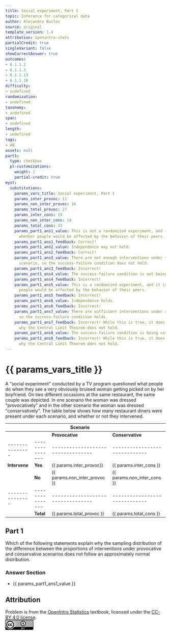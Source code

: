 ```yaml
---
title: Social experiment, Part I
topic: Inference for categorical data
author: Alejandro Builes
source: original
template_version: 1.4
attribution: openintro-stats
partialCredit: true
singleVariant: false
showCorrectAnswer: true
outcomes:
- 6.1.1.2
- 6.1.1.3
- 6.1.1.13
- 6.1.1.16
difficulty:
- undefined
randomization:
- undefined
taxonomy:
- undefined
span:
- undefined
length:
- undefined
tags:
- AB
assets: null
part1:
  type: checkbox
  pl-customizations:
    weight: 1
    partial-credit: true
myst:
  substitutions:
    params_vars_title: Social experiment, Part I
    params_inter_provoc: 11
    params_non_inter_provoc: 16
    params_total_provoc: 27
    params_inter_cons: 19
    params_non_inter_cons: 14
    params_total_cons: 33
    params_part1_ans1_value: This is not a randomized experiment, and it is unclear
      whether people would be affected by the behavior of their peers.
    params_part1_ans1_feedback: Correct!
    params_part1_ans2_value: Independence may not hold.
    params_part1_ans2_feedback: Correct!
    params_part1_ans3_value: There are not enough interventions under the provocative
      scenario, so the success-failure condition does not hold.
    params_part1_ans3_feedback: Incorrect!
    params_part1_ans4_value: The success-failure condition is not being satisfied.
    params_part1_ans4_feedback: Incorrect!
    params_part1_ans5_value: This is a randomized experiment, and it is clear that
      people would be affected by the behavior of their peers.
    params_part1_ans5_feedback: Incorrect!
    params_part1_ans6_value: Independence holds.
    params_part1_ans6_feedback: Incorrect!
    params_part1_ans7_value: There are sufficient interventions under all of the scenarios,
      so the success-failure condition holds.
    params_part1_ans7_feedback: Incorrect! While this is true, it does not justify
      why the Central Limit Theorem does not hold.
    params_part1_ans8_value: The success-failure condition is being satisfied.
    params_part1_ans8_feedback: Incorrect! While this is true, it does not justify
      why the Central Limit Theorem does not hold.
---
```

# {{ params_vars_title }}
A "social experiment" conducted by a TV program questioned what people do when they see a very obviously bruised woman getting picked on by her boyfriend. On two different occasions at the same restaurant, the same couple was depicted. In one scenario the woman was dressed "provocatively" and in the other scenario the woman was dressed "conservatively". The table below shows how many restaurant diners were present under each scenario, and whether or not they intervened.

|               |               | **Scenario**                    |                             |
|---------------|---------------|---------------------------------|-----------------------------|
|               |               | **Provocative**                 | **Conservative**            |
|---------------|---------------|---------------------------------|-----------------------------|
| **Intervene** | **Yes**       | {{ params.inter_provoc}}        | {{ params.inter_cons }}     |
|               | **No**        | {{ params.non_inter_provoc }}   | {{ params.non_inter_cons }} |
|---------------|---------------|---------------------------------|-----------------------------|
|               | **Total**     | {{ params.total_provoc }}       | {{ params.total_cons }}     |

## Part 1

Which of the following statements explain why the sampling distribution of the difference between the proportions of interventions under provocative and conservative scenarios does not follow an approximately normal distribution.

### Answer Section

- {{ params_part1_ans1_value }}

## Attribution

Problem is from the [OpenIntro Statistics](https://openintro.org/book/os/) textbook, licensed under the [CC-BY 4.0 license](https://creativecommons.org/licenses/by/4.0/).<br>![Image representing the Creative Commons 4.0 BY license.](https://raw.githubusercontent.com/firasm/bits/master/by.png)